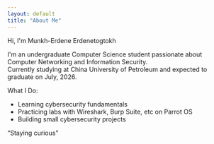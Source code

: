 ```yaml
---
layout: default
title: "About Me"
---
```


Hi, I'm Munkh-Erdene Erdenetogtokh

I'm an undergraduate Computer Science student passionate about Computer Networking and Information Security.  
Currently studying at China University of Petroleum and expected to graduate on July, 2026.

What I Do:
- Learning cybersecurity fundamentals  
- Practicing labs with Wireshark, Burp Suite, etc on Parrot OS  
- Building small cybersecurity projects  

“Staying curious”
